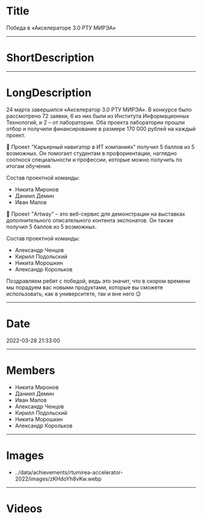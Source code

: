 # Title

Победа в «Акселераторе 3.0 РТУ МИРЭА»

---

# ShortDescription

---

# LongDescription

24 марта завершился «Акселератор 3.0 РТУ МИРЭА». В конкурсе было рассмотрено 72 заявки, 6 из них были из Института Информационных Технологий, и 2 – от лаборатории. Оба проекта лаборатории прошли отбор и получили финансирование в размере 170 000 рублей на каждый проект.

🥇 Проект "Карьерный навигатор в ИТ компаниях" получил 5 баллов из 5 возможных. Он помогает студентам в профориентации, наглядно соотнося специальности и профессии, которые можно получить по итогам обучения.

Состав проектной команды:

- Никита Миронов
- Даниил Демин
- Иван Малов

🥇 Проект "Artway" – это веб-сервис для демонстрации на выставках дополнительного описательного контента экспонатов. Он также получил 5 баллов из 5 возможных.

Состав проектной команды:

- Александр Ченцов
- Кирилл Подольский
- Никита Морошкин
- Александр Корольков

Поздравляем ребят с победой, ведь это значит, что в скором времени мы порадуем вас новыми продуктами, которые вы сможете использовать, как в университете, так и вне него 😉

---

# Date

2022-03-28 21:33:00

---

# Members

- Никита Миронов
- Даниил Демин
- Иван Малов
- Александр Ченцов
- Кирилл Подольский
- Никита Морошкин
- Александр Корольков

---

# Images

- ../data/achievements/rtumirea-accelerator-2022/images/zKHdoYh8vKw.webp

---

# Videos
